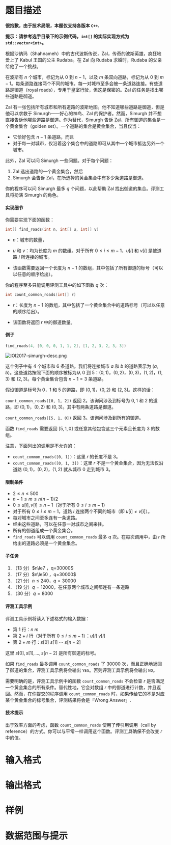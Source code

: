 
# 题目描述

**很抱歉，由于技术局限，本题仅支持各版本 `C++`.**

**提示：请参考选手目录下的示例代码，`int[]` 的实际实现方式为 `std::vector<int>`。**

根据沙纳玛（Shahnameh）中的古代波斯传说，Zal，传奇的波斯英雄，疯狂地爱上了 Kabul 王国的公主 Rudaba。在 Zal 向 Rudaba 求婚时，Rudaba 的父亲给他了一个挑战。

在波斯有 $n$ 个城市，标记为从 $0$ 到 $n-1$，以及 $m$ 条双向道路，标记为从 $0$ 到 $m-1$。每条道路连接两个不同的城市。每一对城市至多会被一条道路连接。有些道路是御道（royal roads），专用于皇室行驶，但这是保密的。Zal 的任务是找出哪些道路是御道。

Zal 有一张包括所有城市和所有道路的波斯地图。他不知道哪些道路是御道，但是他可以求救于 Simurgh——好心的神鸟、Zal 的保护者。然而，Simurgh 并不想直接告诉他哪些道路是御道。作为替代，Simurgh 告诉 Zal，所有御道的集合是一个黄金集合（golden set）。一个道路的集合是黄金集合，当且仅当：

- 它恰好包含 $n-1$ 条道路，而且
- 对于每一对城市，仅沿着这个集合中的道路即可从其中一个城市抵达另外一个城市。

此外，Zal 可以问 Simurgh 一些问题。对于每个问题：
1. Zal 选出道路的一个黄金集合，然后
2. Simurgh 会告诉 Zal，在所选择的黄金集合中有多少条道路是御道。

你的程序可以问 Simurgh 最多 $q$ 个问题，以此帮助 Zal 找出御道的集合。评测工具将扮演 Simurgh 的角色。

#### 实现细节

你需要实现下面的函数：
```cpp
int[] find_roads(int n, int[] u, int[] v)
```

- $n$：城市的数量，

- $u$ 和 $v$：均为长度为 $m$ 的数组。对于所有 $0 \le i \le m-1$，$u[i]$ 和 $v[i]$ 是被道路 $i$ 所连接的城市。

- 该函数需要返回一个长度为 $n-1$ 的数组，其中包括了所有御道的标号（可以以任意的顺序给出）。

你的程序至多只能调用评测工具中的如下函数 $q$ 次：
```cpp
int count_common_roads(int[] r)
```

- $r$：长度为 $n-1$ 的数组，其中包括了一个黄金集合中的道路标号（可以以任意的顺序给出）。

- 该函数将返回 $r$ 中的御道数量。

#### 例子
```cpp
find_roads(4, [0, 0, 0, 1, 1, 2], [1, 2, 3, 2, 3, 3])
```

![IOI2017-simurgh-desc.png](source/loj/3173/img/aHR0cHM6Ly9sb2otaW1nLnVweXVuLm1lbmNpLm1lbXNldDAuY24vMjAxOS8wNy8yOS81ZDNlZDI3NjljN2VjLnBuZw==.png)

这个例子中有 $4$ 个城市和 $6$ 条道路。我们将连接城市 $a$ 和 $b$ 的道路表示为 $(a, b)$。这些道路按照下面的顺序被标为从 $0$ 到 $5$：$(0, 1)$，$(0, 2)$，$(0, 3)$，$(1, 2)$，$(1, 3)$ 和 $(2, 3)$。每个黄金集合包含 $n-1=3$ 条道路。

假设御道是标号为 $0$，$1$ 和 $5$ 的道路，即 $(0, 1)$，$(0, 2)$ 和 $(2, 3)$。这样的话：

`count_common_roads([0, 1, 2])` 返回 $2$。该询问涉及到标号为 $0, 1$ 和 $2$ 的道路，即 $(0, 1)$，$(0, 2)$ 和 $(0, 3)$。其中有两条道路是御道。

`count_common_roads([5, 1, 0])` 返回 $3$。该询问涉及到所有的御道。

函数 `find_roads` 需要返回 $[5, 1, 0]$ 或任意其他包含这三个元素且长度为 $3$ 的数组。

注意，下面列出的调用是不允许的：

- `count_common_roads([0, 1])`：这里 $r$ 的长度不是 $3$。
- `count_common_roads([0, 1, 3])`：这里 $r$ 不是一个黄金集合，因为无法仅沿道路 $(0, 1)$，$(0, 2)$，$(1, 2)$ 就从城市 $0$ 走到城市 $3$。

#### 限制条件

- $2 \le n \le 500$
- $n-1 \le m \le n(n-1)/2$
- $0 \le u[i], v[i] \le n-1$（对于所有 $0 \le i \le m-1$）
- 对于所有 $0 \le i \le m-1$，道路 $i$ 连接两个不同的城市（即 $u[i] \ne v[i]$）。
- 每对城市之间至多连有一条道路。
- 经由这些道路，可以在任意一对城市之间来往。
- 所有的御道组成一个黄金集合。
- `find_roads` 可以调用 `count_common_roads` 最多 $q$ 次。在每次调用中，由 $r$ 所给出的道路必须是一个黄金集合。

#### 子任务
1. （$13$ 分）$n\le7  $，$q=30000$
2. （$17$ 分）$n\le50 $，$q=30000$
3. （$21$ 分）$n\le240$，$q=30000$
4. （$19$ 分）$q=12000$，在任意两个城市之间都连有一条道路
5. （$30$ 分）$q=8000$

#### 评测工具示例

评测工具示例将读入下述格式的输入数据：

- 第 $1$ 行：$n~m$
- 第 $2+i$ 行（对于所有 $0 \le i \le m-1$）：$u[i]~v[i]$
- 第 $2+m$ 行：$s[0]~s[1]~\cdots~s[n-2]$

这里 $s[0], s[1], \ldots, s[n-2]$ 是所有御道的标号。

如果 `find_roads` 最多调用 `count_common_roads` 了 $30000$ 次，而且正确地返回了御道的集合，评测工具示例将会输出 `YES`。否则评测工具示例将会输出 `NO`。

需要明确的是，评测工具示例中的函数 `count_common_roads` 不会检查 $r$ 是否满足一个黄金集合的所有条件。替代性地，它会对数组 $r$ 中的御道进行计数，并且返回。然而，在你提交的程序调用 `count_common_roads` 时，如果传给它的不是对应某个黄金集合的标号集合，评测结果将会是「Wrong Answer」.

#### 技术提示

出于效率方面的考虑，函数 `count_common_roads` 使用了传引用调用（call by reference）的方式。你可以与平常一样调用这个函数。评测工具确保不会改变 $r$ 中的值。

# 输入格式



# 输出格式



# 样例



# 数据范围与提示



